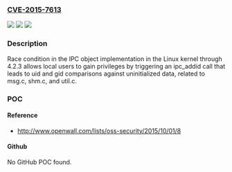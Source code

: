 ### [CVE-2015-7613](https://cve.mitre.org/cgi-bin/cvename.cgi?name=CVE-2015-7613)
![](https://img.shields.io/static/v1?label=Product&message=n%2Fa&color=blue)
![](https://img.shields.io/static/v1?label=Version&message=n%2Fa&color=blue)
![](https://img.shields.io/static/v1?label=Vulnerability&message=n%2Fa&color=brighgreen)

### Description

Race condition in the IPC object implementation in the Linux kernel through 4.2.3 allows local users to gain privileges by triggering an ipc_addid call that leads to uid and gid comparisons against uninitialized data, related to msg.c, shm.c, and util.c.

### POC

#### Reference
- http://www.openwall.com/lists/oss-security/2015/10/01/8

#### Github
No GitHub POC found.

